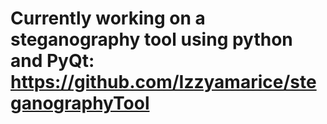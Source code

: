 # Currently working on a steganography tool using python and PyQt: https://github.com/Izzyamarice/steganographyTool
